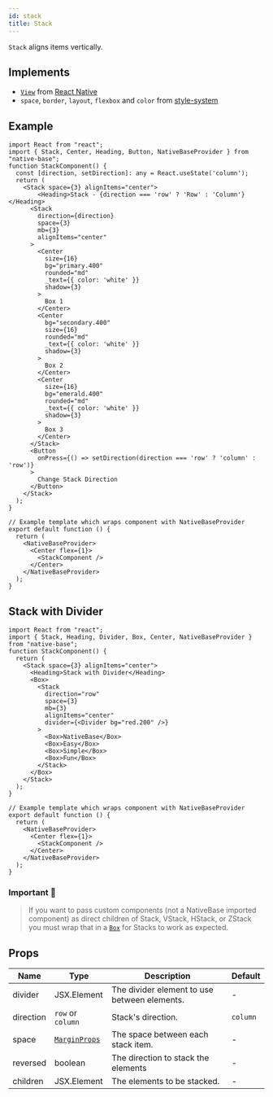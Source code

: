 ```yaml
---
id: stack
title: Stack
---
```


`Stack` aligns items vertically.

## Implements

- [`View`](https://reactnative.dev/docs/view) from [React Native](https://reactnative.dev/docs/view)
- `space`, `border`, `layout`, `flexbox` and `color` from [style-system](https://styled-system.com/api)

## Example

```SnackPlayer name=Stack%20Example
import React from "react";
import { Stack, Center, Heading, Button, NativeBaseProvider } from "native-base";
function StackComponent() {
  const [direction, setDirection]: any = React.useState('column');
  return (
    <Stack space={3} alignItems="center">
        <Heading>Stack - {direction === 'row' ? 'Row' : 'Column'}</Heading>
      <Stack
        direction={direction}
        space={3}
        mb={3}
        alignItems="center"
      >
        <Center
          size={16}
          bg="primary.400"
          rounded="md"
          _text={{ color: 'white' }}
          shadow={3}
        >
          Box 1
        </Center>
        <Center
          bg="secondary.400"
          size={16}
          rounded="md"
          _text={{ color: 'white' }}
          shadow={3}
        >
          Box 2
        </Center>
        <Center
          size={16}
          bg="emerald.400"
          rounded="md"
          _text={{ color: 'white' }}
          shadow={3}
        >
          Box 3
        </Center>
      </Stack>
      <Button
        onPress={() => setDirection(direction === 'row' ? 'column' : 'row')}
      >
        Change Stack Direction
      </Button>
    </Stack>
  );
}

// Example template which wraps component with NativeBaseProvider
export default function () {
  return (
    <NativeBaseProvider>
      <Center flex={1}>
        <StackComponent />
      </Center>
    </NativeBaseProvider>
  );
}
```

## Stack with Divider

```SnackPlayer name=Stack%20with%20Divider
import React from "react";
import { Stack, Heading, Divider, Box, Center, NativeBaseProvider } from "native-base";
function StackComponent() {
  return (
    <Stack space={3} alignItems="center">
      <Heading>Stack with Divider</Heading>
      <Box>
        <Stack
          direction="row"
          space={3}
          mb={3}
          alignItems="center"
          divider={<Divider bg="red.200" />}
        >
          <Box>NativeBase</Box>
          <Box>Easy</Box>
          <Box>Simple</Box>
          <Box>Fun</Box>
        </Stack>
      </Box>
    </Stack>
  );
}

// Example template which wraps component with NativeBaseProvider
export default function () {
  return (
    <NativeBaseProvider>
      <Center flex={1}>
        <StackComponent />
      </Center>
    </NativeBaseProvider>
  );
}
```

### Important 🚨

> If you want to pass custom components (not a NativeBase imported component) as direct children of Stack, VStack, HStack, or ZStack you must wrap that in a [`Box`](box.md) for Stacks to work as expected.

## Props

| Name      | Type                                                  | Description                                  | Default  |
| --------- | ----------------------------------------------------- | -------------------------------------------- | -------- |
| divider   | JSX.Element                                           | The divider element to use between elements. | -        |
| direction | `row` or `column`                                     | Stack's direction.                           | `column` |
| space     | [`MarginProps`](https://styled-system.com/api/#space) | The space between each stack item.           | -        |
| reversed  | boolean                                               | The direction to stack the elements          | -        |
| children  | JSX.Element                                           | The elements to be stacked.                  | -        |
